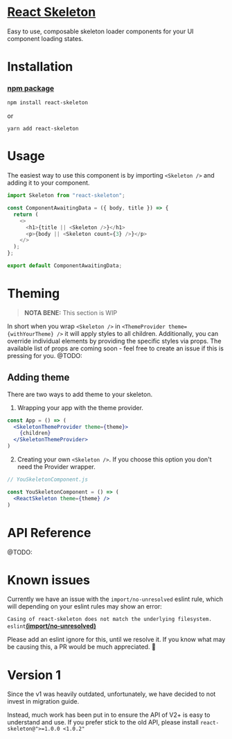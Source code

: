 # [React Skeleton](https://github.com/ijsto/react-skeleton)

Easy to use, composable skeleton loader components for your UI component loading states.

# **Installation**

### **[npm package](https://www.npmjs.com/package/react-skeleton)**

```sh
npm install react-skeleton
```
or
```
yarn add react-skeleton
```

# **Usage**

The easiest way to use this component is by importing `<Skeleton />` and adding it to your component.

```js
import Skeleton from "react-skeleton";

const ComponentAwaitingData = ({ body, title }) => {
  return (
    <>
      <h1>{title || <Skeleton />}</h1>
      <p>{body || <Skeleton count={3} />}</p>
    </>
  );
};

export default ComponentAwaitingData;
```

# **Theming**

> **NOTA BENE:** This section is WIP

In short when you wrap `<Skeleton />` in `<ThemeProvider theme={withYourTheme} />` it will apply styles to all children.
Additionally, you can override individual elements by providing the specific styles via props. The available list of props are coming soon - feel free to create an issue if this is pressing for you.
@TODO:

## Adding theme

There are two ways to add theme to your skeleton.

1. Wrapping your app with the theme provider.
```jsx
const App = () => (
  <SkeletonThemeProvider theme={theme}>
    {children}
  </SkeletonThemeProvider>
)
```

2. Creating your own `<Skeleton />`. If you choose this option you don't need the Provider wrapper.

```jsx
// YouSkeletonComponent.js

const YouSkeletonComponent = () => (
  <ReactSkeleton theme={theme} />
)
```


# **API Reference**

@TODO:

# **Known issues**

Currently we have an issue with the `import/no-unresolved` eslint rule, which will depending on your eslint rules may show an error:

`Casing of react-skeleton does not match the underlying filesystem. eslint`**[(import/no-unresolved)](https://github.com/benmosher/eslint-plugin-import/blob/v2.22.1/docs/rules/no-unresolved.md)**

Please add an eslint ignore for this, until we resolve it. If you know what may be causing this, a PR would be much appreciated. 🙏

# **Version 1**

Since the v1 was heavily outdated, unfortunately, we have decided to not invest in migration guide.

Instead, much work has been put in to ensure the API of V2+ is easy to understand and use.
If you prefer stick to the old API, please install `react-skeleton@">=1.0.0 <1.0.2"`
